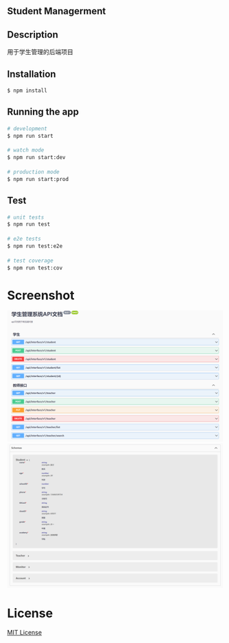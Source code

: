 ## Student Managerment

## Description

用于学生管理的后端项目

## Installation

```bash
$ npm install
```

## Running the app

```bash
# development
$ npm run start

# watch mode
$ npm run start:dev

# production mode
$ npm run start:prod
```

## Test

```bash
# unit tests
$ npm run test

# e2e tests
$ npm run test:e2e

# test coverage
$ npm run test:cov
```

# Screenshot

![API](images/API.png)
![Module](images/Module.png)
# License

[MIT License](./LICENSE)
